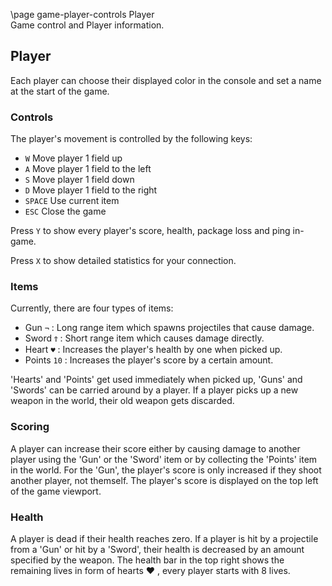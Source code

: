 \page game-player-controls Player   
Game control and Player information.

## Player

Each player can choose their displayed color in the console and set a name at the start of the game.

### Controls

The player's movement is controlled by the following keys:

* `W` Move player 1 field up
* `A` Move player 1 field to the left
* `S` Move player 1 field down
* `D` Move player 1 field to the right
* `SPACE` Use current item
* `ESC` Close the game

Press `Y` to show every player's score, health, package loss and ping in-game.

Press `X` to show detailed statistics for your connection.

### Items

Currently, there are four types of items:

* Gun `¬` : Long range item which spawns projectiles that cause damage.
* Sword `Ϯ` : Short range item which causes damage directly.
* Heart `♥` : Increases the player's health by one when picked up.
* Points `10` : Increases the player's score by a certain amount.

'Hearts' and 'Points' get used immediately when picked up, 'Guns' and 'Swords' can be carried around by a player. If a
player picks up a new weapon in the world, their old weapon gets discarded.

### Scoring

A player can increase their score either by causing damage to another player using the 'Gun' or the 'Sword' item or by
collecting the 'Points' item in the world. For the 'Gun', the player's score is only increased if they shoot another
player, not themself. The player's score is displayed on the top left of the game viewport.

### Health

A player is dead if their health reaches zero. If a player is hit by a projectile from a 'Gun' or hit by a 'Sword',
their health is decreased by an amount specified by the weapon. The health bar in the top right shows the remaining
lives in form of hearts ♥ , every player starts with 8 lives.
